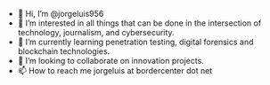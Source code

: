 - 👋 Hi, I’m @jorgeluis956
- 👀 I’m interested in all things that can be done in the intersection of technology, journalism, and cybersecurity.
- 🌱 I’m currently learning penetration testing, digital forensics and blockchain technologies.
- 💞️ I’m looking to collaborate on innovation projects.
- 📫 How to reach me jorgeluis at bordercenter dot net

<!---
jorgeluis956/jorgeluis956 is a ✨ special ✨ repository because its `README.md` (this file) appears on your GitHub profile.
You can click the Preview link to take a look at your changes.
--->
